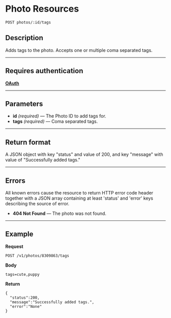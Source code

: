 # Photo Resources

    POST photos/:id/tags

## Description
Adds tags to the photo. Accepts one or multiple coma separated tags.

***

## Requires authentication
**[OAuth][]**

***

## Parameters
- **id** _(required)_ — The Photo ID to add tags for.
- **tags** _(required)_ — Coma separated tags.

***

## Return format
A JSON object with key "status" and value of 200, and key "message" with value of "Successfully added tags."

***

## Errors
All known errors cause the resource to return HTTP error code header together with a JSON array containing at least 'status' and 'error' keys describing the source of error.

- **404 Not Found** — The photo was not found.

***

## Example
**Request**

    POST /v1/photos/8309863/tags

**Body**

    tags=cute,puppy

**Return**

    {
      "status":200,
      "message":"Successfully added tags.",
      "error":"None"
    }

  [OAuth]: https://github.com/500px/api-documentation/tree/master/authentication